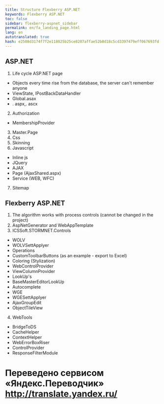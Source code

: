 ```yaml
--- 
title: Structure Flexberry ASP.NET 
keywords: Flexberry ASP.NET 
toc: false 
sidebar: flexberry-aspnet_sidebar 
permalink: en/fa_landing_page.html 
lang: en 
autotranslated: true 
hash: e2508d3174f7f2e118025b25ce8207affae52b8d18c5cd3397479eff067693fd 
--- 
```


## ASP.NET 

1. Life cycle ASP.NET page 
* Objects every time rise from the database, the server can't remember anyone 
* ViewState, IPostBackDataHandler 
* Global.asax 
* . aspx,. ascx 
2. Authorization 
* MembershipProvider 
3. Master.Page 
4. Css 
5. Skinning 
6. Javascript 
* Inline js 
* JQuery 
* AJAX 
* Page (AjaxShared.aspx) 
* Service (WEB, WFC) 
7. Sitemap 

## Flexberry ASP.NET 

1. The algorithm works with process controls (cannot be changed in the project) 
2. AspNetGenerator and WebAppTemplate 
3. ICSSoft.STORMNET.Controls 
* WOLV 
* WOLVSettApplyer 
* Operations 
* CustomToolbarButtons (as an example - export to Excel) 
* Coloring (Stylization) 
* WebControlProvider 
* ViewColumnProvider 
* LookUp's 
* BaseMasterEditorLookUp 
* Autocomplete 
* WGE 
* WGESettApplyer 
* AjaxGroupEdit 
* ObjectTileView 
4. WebTools 
* BridgeToDS 
* CacheHelper 
* ContextHelper 
* WebErrorBoxRiser 
* ControlProvider 
* ResponseFilterModule 



 # Переведено сервисом «Яндекс.Переводчик» http://translate.yandex.ru/